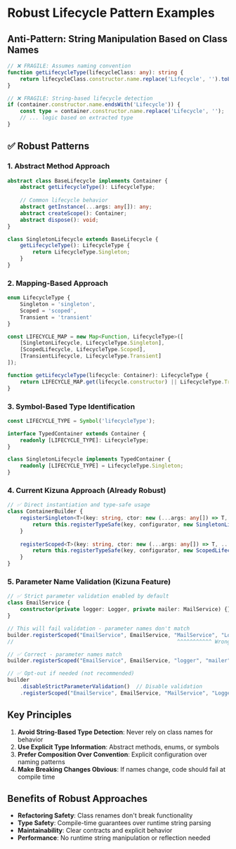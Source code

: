 # Robust Lifecycle Pattern Examples

## Anti-Pattern: String Manipulation Based on Class Names

```typescript
// ❌ FRAGILE: Assumes naming convention
function getLifecycleType(lifecycleClass: any): string {
    return lifecycleClass.constructor.name.replace('Lifecycle', '').toLowerCase();
}

// ❌ FRAGILE: String-based lifecycle detection  
if (container.constructor.name.endsWith('Lifecycle')) {
    const type = container.constructor.name.replace('Lifecycle', '');
    // ... logic based on extracted type
}
```

## ✅ Robust Patterns

### 1. Abstract Method Approach
```typescript
abstract class BaseLifecycle implements Container {
    abstract getLifecycleType(): LifecycleType;
    
    // Common lifecycle behavior
    abstract getInstance(...args: any[]): any;
    abstract createScope(): Container;
    abstract dispose(): void;
}

class SingletonLifecycle extends BaseLifecycle {
    getLifecycleType(): LifecycleType {
        return LifecycleType.Singleton;
    }
}
```

### 2. Mapping-Based Approach
```typescript
enum LifecycleType {
    Singleton = 'singleton',
    Scoped = 'scoped',
    Transient = 'transient'
}

const LIFECYCLE_MAP = new Map<Function, LifecycleType>([
    [SingletonLifecycle, LifecycleType.Singleton],
    [ScopedLifecycle, LifecycleType.Scoped],
    [TransientLifecycle, LifecycleType.Transient]
]);

function getLifecycleType(lifecycle: Container): LifecycleType {
    return LIFECYCLE_MAP.get(lifecycle.constructor) || LifecycleType.Transient;
}
```

### 3. Symbol-Based Type Identification
```typescript
const LIFECYCLE_TYPE = Symbol('lifecycleType');

interface TypedContainer extends Container {
    readonly [LIFECYCLE_TYPE]: LifecycleType;
}

class SingletonLifecycle implements TypedContainer {
    readonly [LIFECYCLE_TYPE] = LifecycleType.Singleton;
}
```

### 4. Current Kizuna Approach (Already Robust)
```typescript
// ✅ Direct instantiation and type-safe usage
class ContainerBuilder {
    registerSingleton<T>(key: string, ctor: new (...args: any[]) => T, ...deps: string[]) {
        return this.registerTypeSafe(key, configurator, new SingletonLifecycle());
    }
    
    registerScoped<T>(key: string, ctor: new (...args: any[]) => T, ...deps: string[]) {
        return this.registerTypeSafe(key, configurator, new ScopedLifecycle());
    }
}
```

### 5. Parameter Name Validation (Kizuna Feature)
```typescript
// ✅ Strict parameter validation enabled by default
class EmailService {
    constructor(private logger: Logger, private mailer: MailService) {}
}

// This will fail validation - parameter names don't match
builder.registerScoped("EmailService", EmailService, "MailService", "Logger");
//                                                    ^^^^^^^^^^^ Wrong order!

// ✅ Correct - parameter names match
builder.registerScoped("EmailService", EmailService, "logger", "mailer");

// ✅ Opt-out if needed (not recommended)
builder
    .disableStrictParameterValidation()  // Disable validation
    .registerScoped("EmailService", EmailService, "MailService", "Logger"); // Now allowed
```

## Key Principles

1. **Avoid String-Based Type Detection**: Never rely on class names for behavior
2. **Use Explicit Type Information**: Abstract methods, enums, or symbols
3. **Prefer Composition Over Convention**: Explicit configuration over naming patterns
4. **Make Breaking Changes Obvious**: If names change, code should fail at compile time

## Benefits of Robust Approaches

- **Refactoring Safety**: Class renames don't break functionality
- **Type Safety**: Compile-time guarantees over runtime string parsing
- **Maintainability**: Clear contracts and explicit behavior
- **Performance**: No runtime string manipulation or reflection needed
